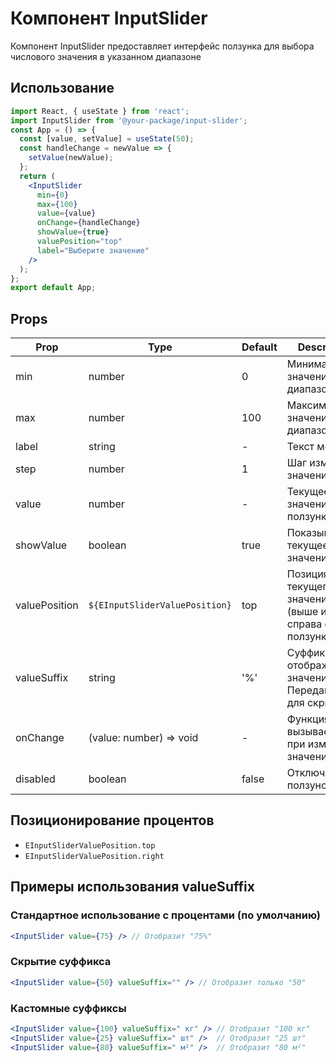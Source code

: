# Компонент InputSlider

Компонент InputSlider предоставляет интерфейс ползунка для выбора числового значения в указанном диапазоне

## Использование

```jsx
import React, { useState } from 'react';
import InputSlider from '@your-package/input-slider';
const App = () => {
  const [value, setValue] = useState(50);
  const handleChange = newValue => {
    setValue(newValue);
  };
  return (
    <InputSlider
      min={0}
      max={100}
      value={value}
      onChange={handleChange}
      showValue={true}
      valuePosition="top"
      label="Выберите значение"
    />
  );
};
export default App;
```

## Props

| Prop | Type | Default | Description |
| --- | --- | --- | --- |
| min | number | 0 | Минимальное значение диапазона |
| max | number | 100 | Максимальное значение диапазона |
| label | string | - | Текст метки |
| step | number | 1 | Шаг изменения значения |
| value | number | - | Текущее значение ползунка |
| showValue | boolean | true | Показывать ли текущее значение |
| valuePosition | `${EInputSliderValuePosition}` | top | Позиция текущего значения (выше или справа от ползунка) |
| valueSuffix | string | '%' | Суффикс для отображаемого значения. Передайте '' для скрытия |
| onChange | (value: number) => void | - | Функция, вызываемая при изменении значения |
| disabled | boolean | false | Отключает ползунок |

## Позиционирование процентов

- `EInputSliderValuePosition.top`
- `EInputSliderValuePosition.right`

## Примеры использования valueSuffix

### Стандартное использование с процентами (по умолчанию)

```jsx
<InputSlider value={75} /> // Отобразит "75%"
```

### Скрытие суффикса

```jsx
<InputSlider value={50} valueSuffix="" /> // Отобразит только "50"
```

### Кастомные суффиксы

```jsx
<InputSlider value={100} valueSuffix=" кг" /> // Отобразит "100 кг"
<InputSlider value={25} valueSuffix=" шт" />  // Отобразит "25 шт"
<InputSlider value={80} valueSuffix=" м²" />  // Отобразит "80 м²"
```

```

```
